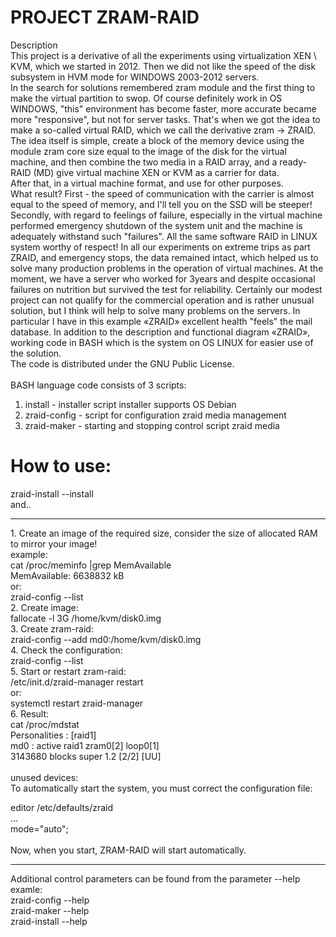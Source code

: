 # PROJECT ZRAM-RAID

Description<br>
This project is a derivative of all the experiments using virtualization XEN \ KVM, which we started in 2012. Then we did not like the speed of the disk subsystem in HVM mode for WINDOWS 2003-2012 servers.<br>
In the search for solutions remembered zram module and the first thing to make the virtual partition to swop. Of course definitely work in OS WINDOWS, "this" environment has become faster, more accurate became more "responsive", but not for server tasks. That's when we got the idea to make a so-called virtual RAID, which we call the derivative zram -> ZRAID. The idea itself is simple, create a block of the memory device using the module zram core size equal to the image of the disk for the virtual machine, and then combine the two media in a RAID array, and a ready-RAID (MD) give virtual machine XEN or KVM as a carrier for data.<br>
After that, in a virtual machine format, and use for other purposes.<br>
What result? First - the speed of communication with the carrier is almost equal to the speed of memory, and I'll tell you on the SSD will be steeper! Secondly, with regard to feelings of failure, especially in the virtual machine performed emergency shutdown of the system unit and the machine is adequately withstand such "failures". All the same software RAID in LINUX system worthy of respect! In all our experiments on extreme trips as part ZRAID, and emergency stops, the data remained intact, which helped us to solve many production problems in the operation of virtual machines. At the moment, we have a server who worked for 3years and despite occasional failures on nutrition but survived the test for reliability. Certainly our modest project can not qualify for the commercial operation and is rather unusual solution, but I think will help to solve many problems on the servers. In particular I have in this example «ZRAID» excellent health "feels" the mail database. In addition to the description and functional diagram «ZRAID», working code in BASH which is the system on OS LINUX for easier use of the solution.<br>
The code is distributed under the GNU Public License.<br>
<br>
BASH language code consists of 3 scripts:<br>
1. install - installer script installer supports OS Debian<br>
2. zraid-config - script for configuration zraid media management<br>
3. zraid-maker - starting and stopping control script zraid media<br>

# How to use:
zraid-install --install<br>
and..<br>
<hr>
1. Create an image of the required size, consider the size of allocated RAM to mirror your image!<br>
example:<br>
 cat /proc/meminfo |grep MemAvailable<br>
 MemAvailable:    6638832 kB<br>
or:<br>
 zraid-config --list<br>
2. Create image:<br>
 fallocate -l 3G /home/kvm/disk0.img<br>
3. Create zram-raid:<br>
 zraid-config --add md0:/home/kvm/disk0.img<br>
4. Check the configuration:<br>
 zraid-config --list<br>
5. Start or restart zram-raid:<br>
/etc/init.d/zraid-manager restart<br>
or:<br>
 systemctl restart zraid-manager<br>
6. Result:<br>
 cat /proc/mdstat<br>
 Personalities : [raid1]<br>
 md0 : active raid1 zram0[2] loop0[1]<br>
       3143680 blocks super 1.2 [2/2] [UU]<br>
 <br>     
 unused devices: <none><br>
To automatically start the system, you must correct the configuration file:<br>

 editor /etc/defaults/zraid<br>
 ...<br>
 mode="auto";<br>
 <br>
 Now, when you start, ZRAM-RAID will start automatically.<br>
 <hr>
Additional control parameters can be found from the parameter --help<br>
examle:<br>
zraid-config --help<br>
zraid-maker --help<br>
zraid-install --help<br>
